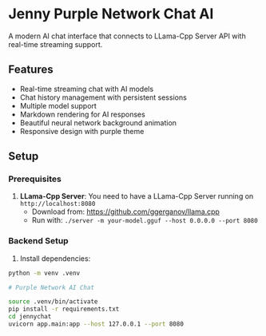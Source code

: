 # Jenny Purple Network Chat AI

A modern AI chat interface that connects to LLama-Cpp Server API with real-time streaming support.

## Features

- Real-time streaming chat with AI models
- Chat history management with persistent sessions
- Multiple model support
- Markdown rendering for AI responses
- Beautiful neural network background animation
- Responsive design with purple theme

## Setup

### Prerequisites

1. **LLama-Cpp Server**: You need to have a LLama-Cpp Server running on `http://localhost:8080`
   - Download from: https://github.com/ggerganov/llama.cpp
   - Run with: `./server -m your-model.gguf --host 0.0.0.0 --port 8080`

### Backend Setup

1. Install dependencies:
```bash
python -m venv .venv

# Purple Network AI Chat

source .venv/bin/activate
pip install -r requirements.txt
cd jennychat
uvicorn app.main:app --host 127.0.0.1 --port 8080
```
